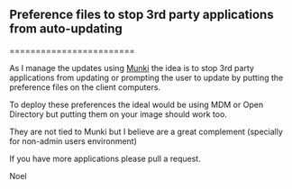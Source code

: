 ## Preference files to stop 3rd party applications from auto-updating ##
========================

As I manage the updates using [Munki](http://code.google.com/p/munki/) the idea is to stop 3rd party applications from updating or prompting the user to update by putting the preference files on the client computers.

To deploy these preferences the ideal would be using MDM or Open Directory but putting them on your image should work too.

They are not tied to Munki but I believe are a great complement (specially for non-admin users environment)

If you have more applications please pull a request.

Noel
